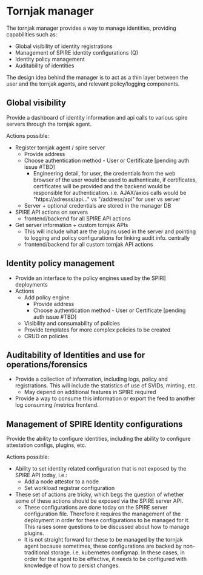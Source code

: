 # Tornjak manager 

The tornjak manager provides a way to manage identities, providing capabilities such as:
- Global visibility of identity registrations
- Management of SPIRE identity configurations (Q)
- Identity policy management
- Auditability of identities

The design idea behind the manager is to act as a thin layer between the user and the tornjak agents, and relevant policy/logging components.

## Global visibility

Provide a dashboard of identity information and api calls to various spire servers through the tornjak agent. 

Actions possible:
- Register tornjak agent / spire server
  - Provide address
  - Choose authentication method - User or Certificate [pending auth issue #TBD]
    - Engineering detail, for user, the credentials from the web browser of the user would be used to authenticate, if certificates, certificates will be provided and the backend would be responsible for authentication. i.e. AJAX/axios calls would be "https://adresss/api..." vs "/address/api" for user vs server
  - Server + optional credentials are stored in the manager DB
- SPIRE API actions on servers
  - frontend/backend for all SPIRE API actions 
- Get server information + custom tornjak APIs
  - This will include what are the plugins used in the server and pointing to logging and policy configurations for linking audit info. centrally
  - frontend/backend for all custom tornjak API actions 

## Identity policy management
- Provide an interface to the policy engines used by the SPIRE deployments
- Actions
  - Add policy engine
    - Provide address
    - Choose authentication method - User or Certificate [pending auth issue #TBD]
  - Visibility and consumability of policies
  - Provide templates for more complex policies to be created
  - CRUD on policies


## Auditability of Identities and use for operations/forensics
- Provide a collection of information, including logs, policy and registrations. This will include the statistics of use of SVIDs, minting, etc. 
  - May depend on additional features in SPIRE required
- Provide a way to consume this information or export the feed to another log consuming /metrics frontend.


## Management of SPIRE Identity configurations

Provide the ability to configure identities, including the ability to configure attestation configs, plugins, etc.

Actions possible:
- Ability to set identity related configuration that is not exposed by the SPIRE API today, i.e.:
  - Add a node attestor to a node
  - Set workload registrar configuration
- These set of actions are tricky, which begs the question of whether some of these actions should be exposed via the SPIRE server API. 
  - These configurations are done today on the SPIRE server configuration file. Therefore it requires the management of the deployment in order
    for these configurations to be managed for it. This raises some questions to be discussed about how to manage plugins.
  - It is not straight forward for these to be managed by the tornjak agent because sometimes, these configurations are backed by non-traditional storage.
    i.e. kubernetes configmap. In these cases, in order for the agent to be effective, it needs to be configured with knowledge of how to persist changes.
